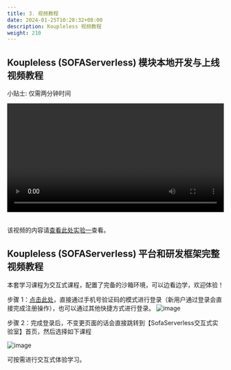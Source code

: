 ```yaml
---
title: 3. 视频教程
date: 2024-01-25T10:28:32+08:00
description: Koupleless 视频教程
weight: 210
---
```


## Koupleless (SOFAServerless) 模块本地开发与上线视频教程
小贴士: 仅需两分钟时间

<video width=100% controls autoplay>
<source src="https://koupleless.oss-cn-shanghai.aliyuncs.com/outer-materials/docs/videos/module_dev_and_deploy.mp4" type="video/mp4">
Your browser does not support the video tag.  
</video>
 
<br/>
<br/>

该视频的内容请[查看此处实验一](/docs/quick-start)查看。

## Koupleless (SOFAServerless) 平台和研发框架完整视频教程

本套学习课程为交互式课程，配置了完备的沙箱环境，可以边看边学，欢迎体验！

步骤 1：[点击此处](https://t.oscollege.net/sofaserverless/4L8kbE)，直接通过手机号验证码的模式进行登录（新用户通过登录会直接完成注册操作），也可以通过其他快捷方式进行登录。
![image](https://github.com/koupleless/docs/assets/64894080/81d7d500-2b9c-48d5-a441-20893bf3b6c7)


步骤 2：完成登录后，不变更页面的话会直接跳转到【SofaServerless交互式实验室】首页，然后选择如下课程

![image](https://github.com/koupleless/docs/assets/64894080/89e24bfa-37d4-4c0a-b808-5c81f336d950)


可按需进行交互式体验学习。
